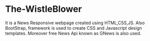 # The-WistleBlower
It is a News Responsive webpage created using HTML,CSS,JS.
Also BootStrap, framework is used to create CSS and Javascript design templates.
Moreover free News Api known as GNews is also used.

